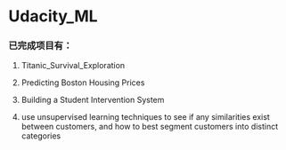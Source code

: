 # Udacity_ML

### 已完成项目有：

   1. Titanic_Survival_Exploration
   
   1. Predicting Boston Housing Prices
   
   1. Building a Student Intervention System
   
   1. use unsupervised learning techniques to see if any similarities exist between customers, and how to best segment customers into distinct categories
   
   
 
